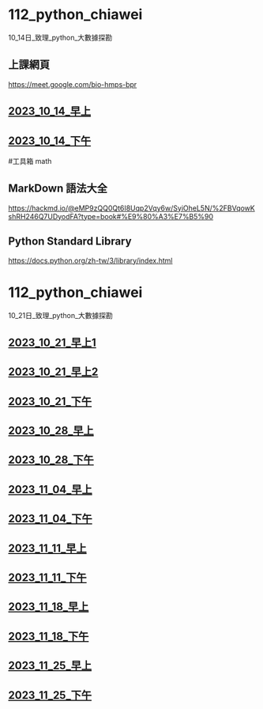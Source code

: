 # __112_python_chiawei__
10_14日_致理_python_大數據探勘

## 上課網頁
https://meet.google.com/bio-hmps-bpr

## [2023_10_14_早上](https://www.youtube.com/watch?v=YWTf5MMuTlY)

## [2023_10_14_下午](https://www.youtube.com/watch?v=ywgZoFSFy6o)

#工具箱 math

## MarkDown 語法大全 
https://hackmd.io/@eMP9zQQ0Qt6I8Uqp2Vqy6w/SyiOheL5N/%2FBVqowKshRH246Q7UDyodFA?type=book#%E9%80%A3%E7%B5%90

## Python Standard Library
https://docs.python.org/zh-tw/3/library/index.html



# __112_python_chiawei__
10_21日_致理_python_大數據探勘

## [2023_10_21_早上1](https://www.youtube.com/watch?v=mTQnQarFk0c)
## [2023_10_21_早上2](https://www.youtube.com/watch?v=_D8jTDrcVkk)
## [2023_10_21_下午](https://www.youtube.com/watch?v=xilBp4OW_S4)

## [2023_10_28_早上](https://www.youtube.com/watch?v=OmaI3Lk14xs)
## [2023_10_28_下午](https://www.youtube.com/watch?v=bPO4ogiVKmE)


## [2023_11_04_早上](https://www.youtube.com/watch?v=FNED5Xou-HU)
## [2023_11_04_下午](https://www.youtube.com/watch?v=6bIXI2lhDu0)

## [2023_11_11_早上](https://www.youtube.com/watch?v=zcbPtg75KcE)
## [2023_11_11_下午](https://www.youtube.com/watch?v=z5NiuQoStRc)

## [2023_11_18_早上](https://www.youtube.com/watch?v=-K0lWABQmG4)
## [2023_11_18_下午](https://www.youtube.com/watch?v=moTldRcI0ao)

## [2023_11_25_早上](https://www.youtube.com/watch?v=vfnO7daQFgw)
## [2023_11_25_下午](https://www.youtube.com/watch?v=vNmORGaGJcg)
